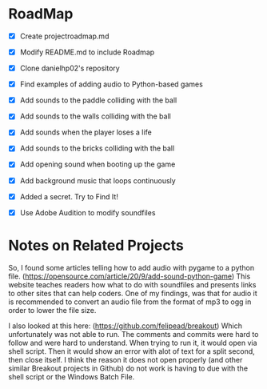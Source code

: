 # RoadMap
- [x] Create  projectroadmap.md </p>
- [x] Modify README.md to include Roadmap </p>
- [x] Clone danielhp02's repository </p>
- [x] Find examples of adding audio to Python-based games </p>
- [x] Add sounds to the paddle colliding with the ball </p>
- [x] Add sounds to the walls colliding with the ball </p>
- [x] Add sounds when the player loses a life </p>
- [x] Add sounds to the bricks colliding with the ball </p>
- [x] Add opening sound when booting up the game </p>
- [x] Add background music that loops continuously  </p>
- [x] Added a secret. Try to Find It! </p>
- [x] Use Adobe Audition to modify soundfiles </p>
# Notes on Related Projects
So, I found some articles telling how to add audio with pygame to a python file. 
(https://opensource.com/article/20/9/add-sound-python-game)
This website teaches readers how what to do with soundfiles and presents links to other sites that can help coders.
One of my findings, was that for audio it is recommended to convert an audio file from the format of mp3 to ogg in order to lower the file size.

I also looked at this here:
(https://github.com/felipead/breakout)
Which unfortunately was not able to run. The comments and commits were hard to follow and were hard to understand.
When trying to run it, it would open via shell script. Then it would show an error with alot of text for a split second, then close itself.
I think the reason it does not open properly (and other similar Breakout projects in Github) do not work is having to due with the shell script or the Windows Batch File.
